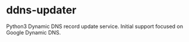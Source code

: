 # ddns-updater
Python3 Dynamic DNS record update service.  Initial support focused on Google Dynamic DNS.
